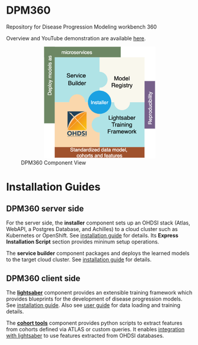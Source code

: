 
# DPM360
Repository for Disease Progression Modeling workbench 360

Overview and YouTube demonstration are available [here](https://ibm.github.io/DPM360/).

<figure><center><img src=./docs/resources/png/dpm360v2.png "DPM360" width="300"/></center><figcaption>DPM360 Component View</figcaption></figure>

# Installation Guides

## DPM360 server side

For the server side, the <b>installer</b> component sets up an OHDSI stack (Atlas, WebAPI, a Postgres Database, and Achilles) to a cloud cluster such as Kubernetes or OpenShift. See [installation guide](https://github.com/IBM/DPM360/blob/main/installer/docs/installer.md) for details. Its <b>Express Installation Script</b> section provides mininum setup operations.

The <b>service builder</b> component packages and deploys the learned models to the target cloud cluster. See [installation guide](https://github.com/IBM/DPM360/blob/main/service_builder/docs/README.md) for details.

## DPM360 client side

The [<b>lightsaber</b>](https://github.com/IBM/DPM360/blob/main/lightsaber/docs/index.md) component provides an extensible training framework which provides blueprints for the development of disease progression models. See [installation guide](https://github.com/IBM/DPM360/blob/main/lightsaber/docs/install.md). Also see [user guide](https://github.com/IBM/DPM360/blob/main/lightsaber/docs/user_guide.md) for data loading and training details.

The [<b>cohort tools</b>](https://github.com/IBM/DPM360/blob/main/cohort_tools/docs/index.md) component provides python scripts to extract features from cohorts defined via ATLAS or custom queries. It enables [integration with lightsaber](https://github.com/IBM/DPM360/blob/main/cohort_tools/docs/user_guide.md) to use features extracted from OHDSI databases.

